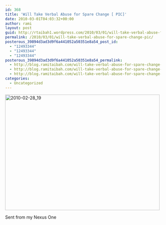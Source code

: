 ```yaml
---
id: 368
title: 'Will Take Verbal Abuse for Spare Change [ PIC]'
date: 2010-03-01T04:03:32+00:00
author: rami
layout: post
guid: http://rtaibah1.wordpress.com/2010/03/01/will-take-verbal-abuse-for-spare-change-pic
permalink: /2010/03/01/will-take-verbal-abuse-for-spare-change-pic/
posterous_39894d3ad3d9f6a441052a50351e8a54_post_id:
  - "12493344"
  - "12493344"
  - "12493344"
posterous_39894d3ad3d9f6a441052a50351e8a54_permalink:
  - http://blog.ramitaibah.com/will-take-verbal-abuse-for-spare-change-pic
  - http://blog.ramitaibah.com/will-take-verbal-abuse-for-spare-change-pic
  - http://blog.ramitaibah.com/will-take-verbal-abuse-for-spare-change-pic
categories:
  - Uncategorized
---
```

<div class='p_embed p_image_embed'>
  <a href="http://139.59.20.41/wp-content/uploads/2011/12/2010-02-28_19-55-37-scaled-1000.jpg"><img alt="2010-02-28_19" height="375" src="http://139.59.20.41/wp-content/uploads/2011/12/2010-02-28_19-55-37-scaled-1000.jpg?w=300" width="500" /></a>
</div></p> 

Sent from my Nexus One
